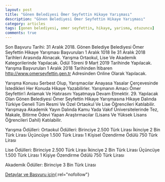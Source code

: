 ```yaml
---
layout: post
title: "Gönen Belediyesi Ömer Seyfettin Hikaye Yarışması"
description: "Gönen Belediyesi Ömer Seyfettin Hikaye Yarışması"
category: articles
tags: [gonen belediyesi, omer seyfettin, hikaye, yarisma, otuzuncu]
comments: true
---
```


Son Başvuru Tarihi: 31 Aralık 2018. 
Gönen Belediye Belediyesi Ömer Seyfettin Hikaye Yarışması Başvuruları 1 Aralık 1018 İle 31 Aralık 2018 Tarihleri Arasında Alınacak. Yarışma Ortaokul, Lise Ve Akademik Kategorilerinde Yapılacak. Ödül Töreni 9 Mart 2019 Tarihinde Yapılacak. Yarışma Başvuruları 1 Aralık 2018 Tarihinden İtibaren http://www.omerseyfettin.gen.tr Adresinden Online Olarak Yapılacak.

Yarışma Konusu Serbest Olup, Yarışmacılar Anayasa Yasalar Çerçevesinde İstedikleri Her Konuda Hikaye Yazabilirler.
Yarışmanın Amacı Ömer Seyfettin’i Anlamak Ve Hatırasını Yaşatmaya Devam Etmektir. 29. Yapılacak Olan Gönen Belediyesi Ömer Seyfettin Hikaye Yarışmasına Hikaye Dalında Türkiye Geneli Tüm Resmi Ve Özel Ortaokul Ve Lise Öğrencileri Katılabilir.
Yarışmaya Akademik Yayın Dalında Kamu Yada Vakıf Üniversitelerinde Tez, Makale, Bitirme Ödevi Yapan Araştırmacılar (Lisans Ve Yüksek Lisans Öğrencileri Dahil) Katılabilir.

Yarışma Ödülleri:
Ortaokul Ödülleri:
Birinciye 2.500 Türk Lirası
İkinciye 2 Bin Türk Lirası
Üçüncüye 1.500 Türk Lirası
1 Kişisel Özendirme Ödülü 750 Türk Lirası

Lise Ödülleri:
Birinciye 2.500 Türk Lirası
İkinciye 2 Bin Türk Lirası
Üçüncüye 1.500 Türk Lirası
1 Kişiye Özendirme Ödülü 750 Türk Lirası

Akademik Ödüller:
Birinciye 3 Bin Türk Lirası

[Detaylar ve Başvuru için](https://www.guncel-egitim.org/omer-seyfettin-hikaye-yarismasi/){:rel="nofollow"}